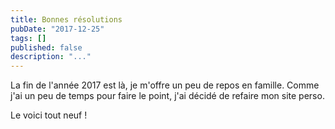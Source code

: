 ```yaml
---
title: Bonnes résolutions
pubDate: "2017-12-25"
tags: []
published: false
description: "..."
---
```


La fin de l'année 2017 est là, je m'offre un peu de repos en famille.
Comme j'ai un peu de temps pour faire le point, j'ai décidé de refaire mon site perso.

Le voici tout neuf !
